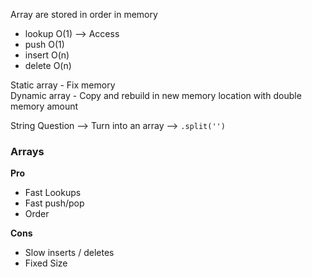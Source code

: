 Array are stored in order in memory
- lookup O(1) --> Access
- push O(1)
- insert O(n)
- delete O(n)

Static array - Fix memory  
Dynamic array - Copy and rebuild in new memory location with double memory amount   

String Question --> Turn into an array --> `.split('')`

### Arrays
**Pro**
- Fast Lookups
- Fast push/pop
- Order

**Cons**
- Slow inserts / deletes
- Fixed Size